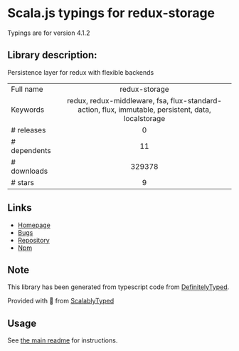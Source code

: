 
# Scala.js typings for redux-storage

Typings are for version 4.1.2

## Library description:
Persistence layer for redux with flexible backends

|                    |                 |
| ------------------ | :-------------: |
| Full name          | redux-storage |
| Keywords           | redux, redux-middleware, fsa, flux-standard-action, flux, immutable, persistent, data, localstorage |
| # releases         | 0 |
| # dependents       | 11 |
| # downloads        | 329378 |
| # stars            | 9 |

## Links
- [Homepage](https://github.com/react-stack/redux-storage)
- [Bugs](https://github.com/react-stack/redux-storage/issues)
- [Repository](https://github.com/react-stack/redux-storage)
- [Npm](https://www.npmjs.com/package/redux-storage)
    


## Note
This library has been generated from typescript code from [DefinitelyTyped](https://definitelytyped.org).

Provided with :purple_heart: from [ScalablyTyped](https://github.com/oyvindberg/ScalablyTyped)

## Usage
See [the main readme](../../readme.md) for instructions.


